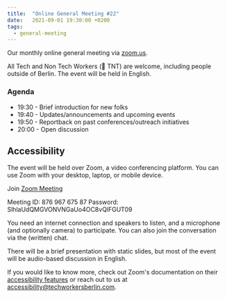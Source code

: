 ```yaml
---
title:  "Online General Meeting #22"
date:   2021-09-01 19:30:00 +0200
tags:
  - general-meeting
---
```




Our monthly online general meeting via [zoom.us](https://us02web.zoom.us/j/87696767587?pwd=SlhlaUdQMGVONVNGaUo4OC8vQlFGUT09).

All Tech and Non Tech Workers (🧨 TNT) are welcome, including people outside of Berlin. The event will be held in English.

### Agenda

* 19:30 - Brief introduction for new folks
* 19:40 - Updates/announcements and upcoming events
* 19:50 - Reportback on past conferences/outreach initiatives
* 20:00 - Open discussion


## Accessibility

The event will be held over Zoom, a video conferencing platform. You can use Zoom with your desktop, laptop, or mobile device.

Join [Zoom Meeting](https://us02web.zoom.us/j/87696767587?pwd=SlhlaUdQMGVONVNGaUo4OC8vQlFGUT09)

Meeting ID: 876 967 675 87
Password: SlhlaUdQMGVONVNGaUo4OC8vQlFGUT09

You need an internet connection and speakers to listen, and a microphone (and optionally camera) to participate. You can also join the conversation via the (written) chat.

There will be a brief presentation with static slides, but most of the event will be audio-based discussion in English.

If you would like to know more, check out Zoom's documentation on their [accessibility features](https://zoom.us/accessibility) or reach out to us at accessibility@techworkersberlin.com.

